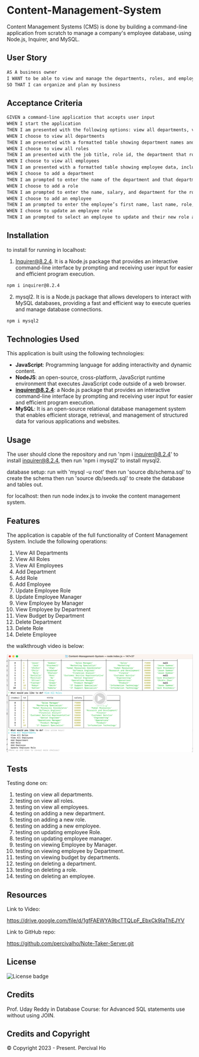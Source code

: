 # Content-Management-System

Content Management Systems (CMS) is done by building a command-line application from scratch to manage a company's employee database, using Node.js, Inquirer, and MySQL.


## User Story

```md
AS A business owner
I WANT to be able to view and manage the departments, roles, and employees in my company
SO THAT I can organize and plan my business
```

## Acceptance Criteria

```md
GIVEN a command-line application that accepts user input
WHEN I start the application
THEN I am presented with the following options: view all departments, view all roles, view all employees, add a department, add a role, add an employee, and update an employee role
WHEN I choose to view all departments
THEN I am presented with a formatted table showing department names and department ids
WHEN I choose to view all roles
THEN I am presented with the job title, role id, the department that role belongs to, and the salary for that role
WHEN I choose to view all employees
THEN I am presented with a formatted table showing employee data, including employee ids, first names, last names, job titles, departments, salaries, and managers that the employees report to
WHEN I choose to add a department
THEN I am prompted to enter the name of the department and that department is added to the database
WHEN I choose to add a role
THEN I am prompted to enter the name, salary, and department for the role and that role is added to the database
WHEN I choose to add an employee
THEN I am prompted to enter the employee’s first name, last name, role, and manager, and that employee is added to the database
WHEN I choose to update an employee role
THEN I am prompted to select an employee to update and their new role and this information is updated in the database 
```


## Installation
  
to install for running in localhost:
1. Inquirer@8.2.4. It is a Node.js package that provides an interactive command-line interface by prompting and receiving user input for easier and efficient program execution.

  ```md
  npm i inquirer@8.2.4
  ```

2. mysql2. It is is a Node.js package that allows developers to interact with MySQL databases, providing a fast and efficient way to execute queries and manage database connections.

  ```md
  npm i mysql2
  ```


## Technologies Used

This application is built using the following technologies:

- **JavaScript**: Programming language for adding interactivity and dynamic content.
- **NodeJS**: an open-source, cross-platform, JavaScript runtime environment that executes JavaScript code outside of a web browser.
- **inquirer@8.2.4**: a Node.js package that provides an interactive command-line interface by prompting and receiving user input for easier and efficient program execution.
- **MySQL**: It is an open-source relational database management system that enables efficient storage, retrieval, and management of structured data for various applications and websites.


## Usage

The user should clone the repository and run 'npm i inquirer@8.2.4' to install inquirer@8.2.4, 
then run 'npm i mysql2' to install mysql2.

database setup:
run with 'mysql -u root'
then run 'source db/schema.sql' to create the schema
then run 'source db/seeds.sql' to create the database and tables out.

for localhost:
then run node index.js to invoke the content management system.


## Features

The application is capable of the full functionality of Content Management System.
Include the following operations:

1.  View All Departments
2.  View All Roles
3.  View All Employees
4.  Add Department
5.  Add Role
6.  Add Employee
7.  Update Employee Role
8.  Update Employee Manager
9.  View Employee by Manager
10. View Employee by Department
11. View Budget by Department
12. Delete Department
13. Delete Role
14. Delete Employee


the walkthrough video is below:

[![Video Thumbnail](./assets/screenshot.png)](https://drive.google.com/file/d/1gfFAEWYA9bcTTQLpF_EbxCk9IaThEJYV)



## Tests

Testing done on:

1. testing on view all departments.
2. testing on view all roles.
3. testing on view all employees.
4. testing on adding a new department.
5. testing on adding a new role.
6. testing on adding a new employee.
7. testing on updating employee Role.
8. testing on updating employee manager.
9. testing on viewing Employee by Manager.
10. testing on viewing employee by Department.
11. testing on viewing budget by departments.
12. testing on deleting a department.
13. testing on deleting a role.
14. testing on deleting an employee.


## Resources

Link to Video:

https://drive.google.com/file/d/1gfFAEWYA9bcTTQLpF_EbxCk9IaThEJYV


Link to GitHub repo:

https://github.com/percivalho/Note-Taker-Server.git




## License 

![License badge](https://img.shields.io/badge/license-MIT-blue.svg)


## Credits
Prof. Uday Reddy in Database Course: for Advanced SQL statements use without using JOIN.

## Credits and Copyright 
&copy; Copyright 2023 - Present. Percival Ho